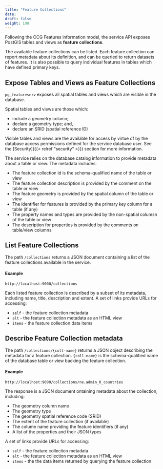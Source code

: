 ```yaml
---
title: "Feature Collections"
date:
draft: false
weight: 100
---
```


Following the OCG Features information model, the service API exposes
PostGIS tables and views as **feature collections**.

The available feature collections can be listed.
Each feature collection can report metadata about its definition,
and can be queried to return datasets of features.
It is also possible to query individual features in tables which have
defined primary keys.

## Expose Tables and Views as Feature Collections

`pg_featureserv` exposes all spatial tables and views which are visible in the database.

Spatial tables and views are those which:

* include a geometry column;
* declare a geometry type; and,
* declare an SRID (spatial reference ID)

Visible tables and views are the available for access by virtue of by the database access permissions defined for the service database user.
See the [Security]({{< relref "security" >}}) section for more information.

The service relies on the database catalog information to provide metadata about a table or view.
The metadata includes:

* The feature collection id is the schema-qualified name of the table or view
* The feature collection description is provided by the comment on the table or view
* The feature geometry is provided by the spatial column of the table or view
* The identifier for features is provided by the primary key column for a table (if any)
* The property names and types are provided by the non-spatial columsn of the table or view
* The description for properties is provided by the comments on table/view columns

## List Feature Collections

The path `/collections` returns a JSON document
containing a list of the feature collections
available in the service.

#### Example
```
http://localhost:9000/collections
```

Each listed feature collection is described by a subset of its metadata,
including name, title, description and extent.
A set of links provide URLs for accessing:

* `self` - the feature collection metadata
* `alt` - the feature collection metadata as an HTML view
* `items` - the feature collection data items


## Describe Feature Collection metadata

The path `/collections/{coll-name}` returns a JSON object describing
the metadata for a feature collection.
`{coll-name}` is the schema-qualified name of the database table or view
backing the feature collection.

#### Example
```
http://localhost:9000/collections/ne.admin_0_countries
```

The response is a JSON document ontaining metadata about the collection, including:

* The geometry column name
* The geometry type
* The geometry spatial reference code (SRID)
* The extent of the feature collection (if available)
* The column name providing the feature identifiers (if any)
* A list of the properties and their JSON types

A set of links provide URLs for accessing:

* `self` - the feature collection metadata
* `alt` - the feature collection metadata as an HTML view
* `items` - the the data items returned by querying the feature collection
